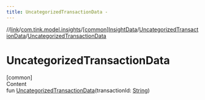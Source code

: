 ```yaml
---
title: UncategorizedTransactionData -
---
```

//[link](../../../index.md)/[com.tink.model.insights](../../index.md)/[[common]InsightData](../index.md)/[UncategorizedTransactionData](index.md)/[UncategorizedTransactionData](-uncategorized-transaction-data.md)



# UncategorizedTransactionData  
[common]  
Content  
fun [UncategorizedTransactionData](-uncategorized-transaction-data.md)(transactionId: [String](https://kotlinlang.org/api/latest/jvm/stdlib/kotlin/-string/index.html))  



